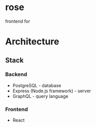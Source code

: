 # rose

frontend for 

# Architecture

## Stack

### Backend
* PostgreSQL - database
* Express (Node.js framework) - server
* GraphQL - query language 

### Frontend
* React


